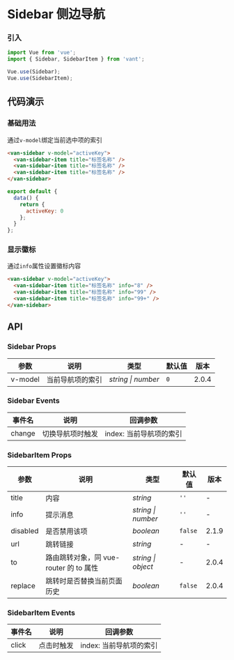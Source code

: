 # Sidebar 侧边导航

### 引入

``` javascript
import Vue from 'vue';
import { Sidebar, SidebarItem } from 'vant';

Vue.use(Sidebar);
Vue.use(SidebarItem);
```

## 代码演示

### 基础用法

通过`v-model`绑定当前选中项的索引

```html
<van-sidebar v-model="activeKey">
  <van-sidebar-item title="标签名称" />
  <van-sidebar-item title="标签名称" />
  <van-sidebar-item title="标签名称" />
</van-sidebar>
```

``` javascript
export default {
  data() {
    return {
      activeKey: 0
    };
  }
};
```

### 显示徽标

通过`info`属性设置徽标内容

```html
<van-sidebar v-model="activeKey">
  <van-sidebar-item title="标签名称" info="8" />
  <van-sidebar-item title="标签名称" info="99" />
  <van-sidebar-item title="标签名称" info="99+" />
</van-sidebar>
```

## API

### Sidebar Props

| 参数 | 说明 | 类型 | 默认值 | 版本 |
|------|------|------|------|------|
| v-model | 当前导航项的索引 | *string \| number* | `0` | 2.0.4 |

### Sidebar Events

| 事件名 | 说明 | 回调参数 |
|------|------|------|
| change | 切换导航项时触发 | index: 当前导航项的索引 |

### SidebarItem Props

| 参数 | 说明 | 类型 | 默认值 | 版本 |
|------|------|------|------|------|
| title | 内容 | *string* | `''` | - |
| info | 提示消息 | *string \| number* | `''` | - |
| disabled | 是否禁用该项 | *boolean* | `false` | 2.1.9 |
| url | 跳转链接 | *string* | - | - |
| to | 路由跳转对象，同 vue-router 的 to 属性 | *string \| object* | - | 2.0.4 |
| replace | 跳转时是否替换当前页面历史 | *boolean* | `false` | 2.0.4 |

### SidebarItem Events

| 事件名 | 说明 | 回调参数 |
|------|------|------|
| click | 点击时触发 | index: 当前导航项的索引 |
